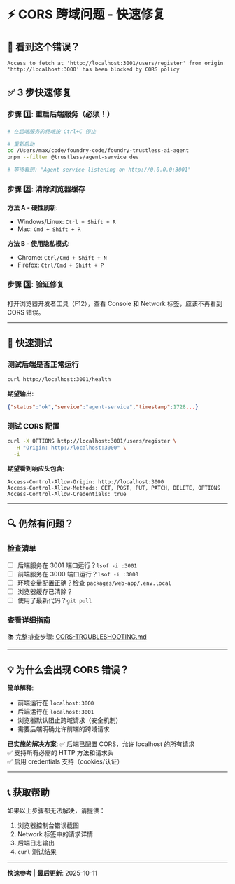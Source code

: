 # ⚡ CORS 跨域问题 - 快速修复

## 🚨 看到这个错误？

```
Access to fetch at 'http://localhost:3001/users/register' from origin
'http://localhost:3000' has been blocked by CORS policy
```

## ✅ 3 步快速修复

### 步骤 1️⃣: 重启后端服务（必须！）

```bash
# 在后端服务的终端按 Ctrl+C 停止

# 重新启动
cd /Users/max/code/foundry-code/foundry-trustless-ai-agent
pnpm --filter @trustless/agent-service dev

# 等待看到: "Agent service listening on http://0.0.0.0:3001"
```

### 步骤 2️⃣: 清除浏览器缓存

**方法 A - 硬性刷新**:

- Windows/Linux: `Ctrl + Shift + R`
- Mac: `Cmd + Shift + R`

**方法 B - 使用隐私模式**:

- Chrome: `Ctrl/Cmd + Shift + N`
- Firefox: `Ctrl/Cmd + Shift + P`

### 步骤 3️⃣: 验证修复

打开浏览器开发者工具（F12），查看 Console 和 Network 标签，应该不再看到 CORS 错误。

---

## 🧪 快速测试

### 测试后端是否正常运行

```bash
curl http://localhost:3001/health
```

**期望输出**:

```json
{"status":"ok","service":"agent-service","timestamp":1728...}
```

### 测试 CORS 配置

```bash
curl -X OPTIONS http://localhost:3001/users/register \
  -H "Origin: http://localhost:3000" \
  -i
```

**期望看到响应头包含**:

```
Access-Control-Allow-Origin: http://localhost:3000
Access-Control-Allow-Methods: GET, POST, PUT, PATCH, DELETE, OPTIONS
Access-Control-Allow-Credentials: true
```

---

## 🔍 仍然有问题？

### 检查清单

- [ ] 后端服务在 3001 端口运行？`lsof -i :3001`
- [ ] 前端服务在 3000 端口运行？`lsof -i :3000`
- [ ] 环境变量配置正确？检查 `packages/web-app/.env.local`
- [ ] 浏览器缓存已清除？
- [ ] 使用了最新代码？`git pull`

### 查看详细指南

📚 完整排查步骤: [CORS-TROUBLESHOOTING.md](./CORS-TROUBLESHOOTING.md)

---

## 💡 为什么会出现 CORS 错误？

**简单解释**:

- 前端运行在 `localhost:3000`
- 后端运行在 `localhost:3001`
- 浏览器默认阻止跨域请求（安全机制）
- 需要后端明确允许前端的跨域请求

**已实施的解决方案**:
✅ 后端已配置 CORS，允许 localhost 的所有请求  
✅ 支持所有必需的 HTTP 方法和请求头  
✅ 启用 credentials 支持（cookies/认证）

---

## 📞 获取帮助

如果以上步骤都无法解决，请提供：

1. 浏览器控制台错误截图
2. Network 标签中的请求详情
3. 后端日志输出
4. `curl` 测试结果

---

**快速参考** | **最后更新**: 2025-10-11
